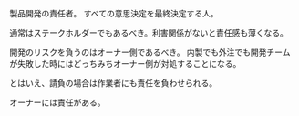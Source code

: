 製品開発の責任者。
すべての意思決定を最終決定する人。

通常はステークホルダーでもあるべき。利害関係がないと責任感も薄くなる。

開発のリスクを負うのはオーナー側であるべき。
内製でも外注でも開発チームが失敗した時にはどっちみちオーナー側が対処することになる。

とはいえ、請負の場合は作業者にも責任を負わせられる。

オーナーには責任がある。
